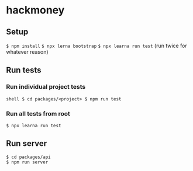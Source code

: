 # hackmoney

## Setup

`$ npm install`
`$ npx lerna bootstrap`
`$ npx learna run test` (run twice for whatever reason)

## Run tests

### Run individual project tests
``shell
$ cd packages/<project>
$ npm run test
``

### Run all tests from root
`$ npx learna run test`

## Run server
```shell
$ cd packages/api
$ npm run server
```